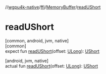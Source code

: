 //[wgpu4k-native](../../../index.md)/[ffi](../index.md)/[MemoryBuffer](index.md)/[readUShort](read-u-short.md)

# readUShort

[common, android, jvm, native]\
[common]\
expect fun [readUShort](read-u-short.md)(offset: [ULong](https://kotlinlang.org/api/core/kotlin-stdlib/kotlin/-u-long/index.html)): [UShort](https://kotlinlang.org/api/core/kotlin-stdlib/kotlin/-u-short/index.html)

[android, jvm, native]\
actual fun [readUShort](read-u-short.md)(offset: [ULong](https://kotlinlang.org/api/core/kotlin-stdlib/kotlin/-u-long/index.html)): [UShort](https://kotlinlang.org/api/core/kotlin-stdlib/kotlin/-u-short/index.html)